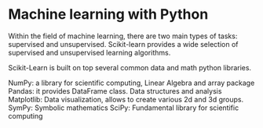 #  Machine learning with Python

Within the field of machine learning, there are two main types of tasks: supervised and unsupervised. Scikit-learn provides a wide selection of supervised and unsupervised learning algorithms. 

Scikit-Learn is built on top several common data and math python libraries.

NumPy: a library for scientific computing, Linear Algebra and array package
Pandas: it provides DataFrame class. Data structures and analysis
Matplotlib: Data visualization, allows to create various 2d and 3d groups.
SymPy: Symbolic mathematics
SciPy: Fundamental library for scientific computing

